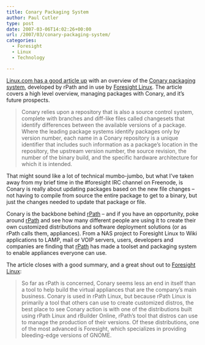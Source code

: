 ```yaml
---
title: Conary Packaging System
author: Paul Cutler
type: post
date: 2007-03-06T14:02:26+00:00
url: /2007/03/conary-packaging-system/
categories:
  - Foresight
  - Linux
  - Technology

---
```

[Linux.com has a good article up][1] with an overview of the [Conary packaging system][2], developed by rPath and in use by [Foresight Linux][3]. The article covers a high level overview, managing packages with Conary, and it&#8217;s future prospects.

> Conary relies upon a repository that is also a source control system, complete with branches and diff-like files called changesets that identify differences between the available versions of a package. Where the leading package systems identify packages only by version number, each name in a Conary repository is a unique identifier that includes such information as a package&#8217;s location in the repository, the upstream version number, the source revision, the number of the binary build, and the specific hardware architecture for which it is intended.

That might sound like a lot of technical mumbo-jumbo, but what I&#8217;ve taken away from my brief time in the #foresight IRC channel on Freenode, is Conary is really about updating packages based on the new file changes &#8211; not having to compile from source the entire package to get to a binary, but just the changes needed to update that package or file.

Conary is the backbone behind [rPath][4] &#8211; and if you have an opportunity, poke around [rPath][4] and see how many different people are using it to create their own customized distributions and software deployment solutions (or as rPath calls them, appliances). From a NAS project to Foresight Linux to Wiki applications to LAMP, mail or VOIP servers, users, developers and companies are finding that [rPath][4] has made a toolset and packaging system to enable appliances everyone can use.

The article closes with a good summary, and a great shout out to [Foresight Linux][3]:

> So far as rPath is concerned, Conary seems less an end in itself than a tool to help build the virtual appliances that are the company&#8217;s main business. Conary is used in rPath Linux, but because rPath Linux is primarily a tool that others can use to create customized distros, the best place to see Conary action is with one of the distributions built using rPath Linux and rBuilder Online, rPath&#8217;s tool that distros can use to manage the production of their versions. Of these distributions, one of the most advanced is Foresight, which specializes in providing bleeding-edge versions of GNOME.

 [1]: http://enterprise.linux.com/enterprise/07/02/26/219240.shtml?tid=129&tid=23
 [2]: http://wiki.rpath.com/wiki/Conary
 [3]: http://www.foresightlinux.org
 [4]: http://www.rpath.org
